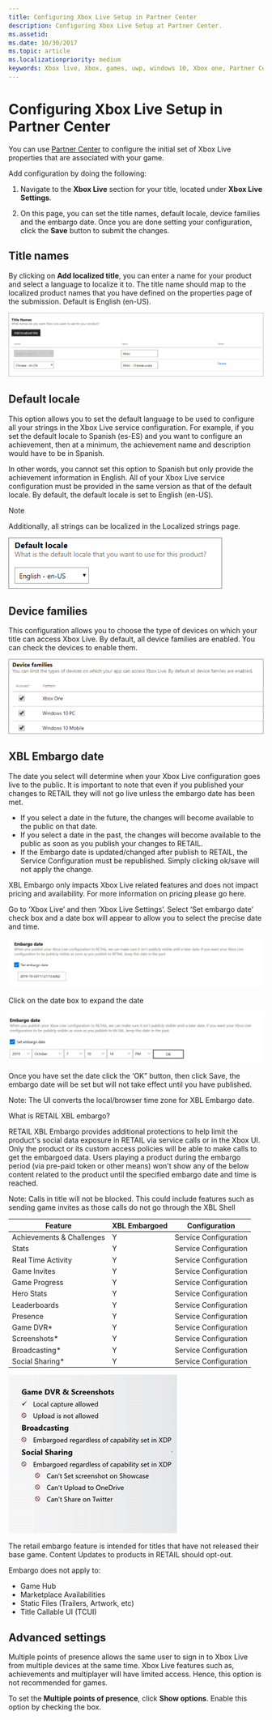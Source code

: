 ```yaml
---
title: Configuring Xbox Live Setup in Partner Center
description: Configuring Xbox Live Setup at Partner Center.
ms.assetid:
ms.date: 10/30/2017
ms.topic: article
ms.localizationpriority: medium
keywords: Xbox live, Xbox, games, uwp, windows 10, Xbox one, Partner Center, Xbox Live Setup
---
```


# Configuring Xbox Live Setup in Partner Center

You can use [Partner Center](https://developer.microsoft.com/dashboard) to configure the initial set of Xbox Live properties that are associated with your game.

Add configuration by doing the following:

1. Navigate to the **Xbox Live** section for your title, located under **Xbox Live Settings**.

2. On this page, you can set the title names, default locale, device families and the embargo date. Once you are done setting your configuration, click the **Save** button to submit the changes.


## Title names

By clicking on **Add localized title**, you can enter a name for your product and select a language to localize it to.
The title name should map to the localized product names that you have defined on the properties page of the submission.
Default is English (en-US).

![Image of the Add localized title dialog in Partner Center](../../images/dev-center/xbox-live-setup/xbox-live-setup-1.png)


## Default locale

This option allows you to set the default language to be used to configure all your strings in the Xbox Live service configuration.
For example, if you set the default locale to Spanish (es-ES) and you want to configure an achievement, then at a minimum, the achievement name and description would have to be in Spanish.

In other words, you cannot set this option to Spanish but only provide the achievement information in English.
All of your Xbox Live service configuration must be provided in the same version as that of the default locale.
By default, the default locale is set to English (en-US).

> [!NOTE]
> Additionally, all strings can be localized in the Localized strings page.

![Image of the select drop-down to choose your default locale in Partner Center](../../images/dev-center/xbox-live-setup/xbox-live-setup-2.png)

## Device families

This configuration allows you to choose the type of devices on which your title can access Xbox Live.
By default, all device families are enabled.
You can check the devices to enable them.

![Image of the selection check boxes to select the device families in Partner Center](../../images/dev-center/xbox-live-setup/xbox-live-setup-4.png)


## XBL Embargo date

The date you select will determine when your Xbox Live configuration goes live to the public. It is important to note that even if you published your changes to RETAIL they will not go live unless the embargo date has been met.
* If you select a date in the future, the changes will become available to the public on that date.
* If you select a date in the past, the changes will become available to the public as soon as you publish your changes to RETAIL.
* If the Embargo date is updated/changed after publish to RETAIL, the Service Configuration must be republished. Simply clicking ok/save will not apply the change.

XBL Embargo only impacts Xbox Live related features and does not impact pricing and availability. For more information on pricing please go here. 

Go to ‘Xbox Live’ and then ‘Xbox Live Settings’. Select ‘Set embargo date’ check box and a date box will appear to allow you to select the precise date and time. 

![Setting the embargo date in Partner Center](xbox-live-setup-images/embargo1.png)

Click on the date box to expand the date

![Setting the embargo date in Partner Center](xbox-live-setup-images/embargo2.png)

Once you have set the date click the ‘OK” button, then click Save, the embargo date will be set but will not take effect until you have published.

Note: The UI converts the local/browser time zone for XBL Embargo date.

<!-- Explanation of Embargo from Partner Center UI.  -->

What is RETAIL XBL embargo?

RETAIL XBL Embargo provides additional protections to help limit the product's social data exposure in RETAIL via service calls or in the Xbox UI. Only the product or its custom access policies will be able to make calls to get the embargoed data. Users playing a product during the embargo period (via pre-paid token or other means) won't show any of the below content related to the product until the specified embargo date and time is reached. 

Note: Calls in title will not be blocked. This could include features such as sending game invites as those calls do not go through the XBL Shell

|Feature | XBL Embargoed |Configuration  |
| --- | --- | --- |
|Achievements & Challenges | Y | Service Configuration |
|Stats | Y | Service Configuration |
|Real Time Activity | Y | Service Configuration |
|Game Invites | Y |Service Configuration  |
|Game Progress | Y |Service Configuration  |
|Hero Stats | Y | Service Configuration |
|Leaderboards | Y |Service Configuration  |
|Presence | Y |Service Configuration  |
|Game DVR* | Y | Service Configuration |
|Screenshots* | Y | Service Configuration |
|Broadcasting* |Y  |Service Configuration  |
|Social Sharing* | Y |Service Configuration  |

![Embargo settings in Partner Center](xbox-live-setup-images/embargo3resize.png)

The retail embargo feature is intended for titles that have not released their base game. Content Updates to products in RETAIL should opt-out.

Embargo does not apply to:

* Game Hub
* Marketplace Availabilities
* Static Files (Trailers, Artwork, etc)
* Title Callable UI (TCUI)

## Advanced settings

Multiple points of presence allows the same user to sign in to Xbox Live from multiple devices at the same time.
Xbox Live features such as, achievements and multiplayer will have limited access.
Hence, this option is not recommended for games.

To set the **Multiple points of presence**, click **Show options**.
Enable this option by checking the box.
